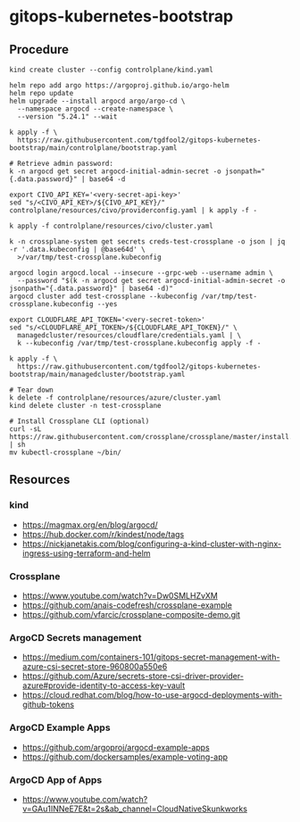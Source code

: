 # gitops-kubernetes-bootstrap

## Procedure

```
kind create cluster --config controlplane/kind.yaml

helm repo add argo https://argoproj.github.io/argo-helm
helm repo update
helm upgrade --install argocd argo/argo-cd \
  --namespace argocd --create-namespace \
  --version "5.24.1" --wait

k apply -f \
  https://raw.githubusercontent.com/tgdfool2/gitops-kubernetes-bootstrap/main/controlplane/bootstrap.yaml

# Retrieve admin password:
k -n argocd get secret argocd-initial-admin-secret -o jsonpath="{.data.password}" | base64 -d

export CIVO_API_KEY='<very-secret-api-key>'
sed "s/<CIVO_API_KEY>/${CIVO_API_KEY}/" controlplane/resources/civo/providerconfig.yaml | k apply -f -

k apply -f controlplane/resources/civo/cluster.yaml

k -n crossplane-system get secrets creds-test-crossplane -o json | jq -r '.data.kubeconfig | @base64d' \
  >/var/tmp/test-crossplane.kubeconfig

argocd login argocd.local --insecure --grpc-web --username admin \
  --password "$(k -n argocd get secret argocd-initial-admin-secret -o jsonpath="{.data.password}" | base64 -d)"
argocd cluster add test-crossplane --kubeconfig /var/tmp/test-crossplane.kubeconfig --yes

export CLOUDFLARE_API_TOKEN='<very-secret-token>'
sed "s/<CLOUDFLARE_API_TOKEN>/${CLOUDFLARE_API_TOKEN}/" \
  managedcluster/resources/cloudflare/credentials.yaml | \
  k --kubeconfig /var/tmp/test-crossplane.kubeconfig apply -f -

k apply -f \
  https://raw.githubusercontent.com/tgdfool2/gitops-kubernetes-bootstrap/main/managedcluster/bootstrap.yaml

# Tear down
k delete -f controlplane/resources/azure/cluster.yaml
kind delete cluster -n test-crossplane

# Install Crossplane CLI (optional)
curl -sL https://raw.githubusercontent.com/crossplane/crossplane/master/install.sh | sh
mv kubectl-crossplane ~/bin/
```

## Resources

### kind
* https://magmax.org/en/blog/argocd/
* https://hub.docker.com/r/kindest/node/tags
* https://nickjanetakis.com/blog/configuring-a-kind-cluster-with-nginx-ingress-using-terraform-and-helm

### Crossplane
* https://www.youtube.com/watch?v=Dw0SMLHZvXM
* https://github.com/anais-codefresh/crossplane-example
* https://github.com/vfarcic/crossplane-composite-demo.git

### ArgoCD Secrets management
* https://medium.com/containers-101/gitops-secret-management-with-azure-csi-secret-store-960800a550e6
* https://github.com/Azure/secrets-store-csi-driver-provider-azure#provide-identity-to-access-key-vault
* https://cloud.redhat.com/blog/how-to-use-argocd-deployments-with-github-tokens

### ArgoCD Example Apps
* https://github.com/argoproj/argocd-example-apps
* https://github.com/dockersamples/example-voting-app

### ArgoCD App of Apps
* https://www.youtube.com/watch?v=GAu1INNeE7E&t=2s&ab_channel=CloudNativeSkunkworks
